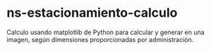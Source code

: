 # ns-estacionamiento-calculo
Calculo usando matplotlib de Python para calcular y generar en una imagen, según dimensiones proporcionadas por administración.
